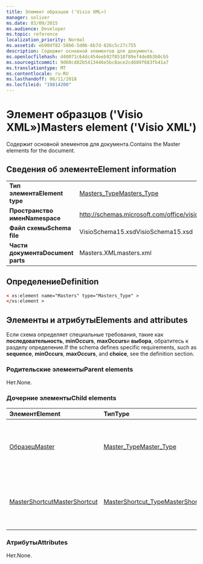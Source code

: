 ```yaml
---
title: Элемент образцов ('Visio XML»)
manager: soliver
ms.date: 03/09/2015
ms.audience: Developer
ms.topic: reference
localization_priority: Normal
ms.assetid: eb90df82-58b6-5d0b-6b7d-826c5c27c755
description: Содержит основной элементов для документа.
ms.openlocfilehash: d40071c64dc454eeb92f8518f89ef4de8b3b0cb5
ms.sourcegitcommit: 9d60cd82b5413446e5bc8ace2cd689f683fb41a7
ms.translationtype: MT
ms.contentlocale: ru-RU
ms.lasthandoff: 06/11/2018
ms.locfileid: "19814200"
---
```

# <a name="masters-element-visio-xml"></a><span data-ttu-id="19372-103">Элемент образцов ('Visio XML»)</span><span class="sxs-lookup"><span data-stu-id="19372-103">Masters element ('Visio XML')</span></span>

<span data-ttu-id="19372-104">Содержит основной элементов для документа.</span><span class="sxs-lookup"><span data-stu-id="19372-104">Contains the Master elements for the document.</span></span>
  
## <a name="element-information"></a><span data-ttu-id="19372-105">Сведения об элементе</span><span class="sxs-lookup"><span data-stu-id="19372-105">Element information</span></span>

|||
|:-----|:-----|
|<span data-ttu-id="19372-106">**Тип элемента**</span><span class="sxs-lookup"><span data-stu-id="19372-106">**Element type**</span></span> <br/> |[<span data-ttu-id="19372-107">Masters_Type</span><span class="sxs-lookup"><span data-stu-id="19372-107">Masters_Type</span></span>](masters_type-complextypevisio-xml.md) <br/> |
|<span data-ttu-id="19372-108">**Пространство имен**</span><span class="sxs-lookup"><span data-stu-id="19372-108">**Namespace**</span></span> <br/> |http://schemas.microsoft.com/office/visio/2012/main  <br/> |
|<span data-ttu-id="19372-109">**Файл схемы**</span><span class="sxs-lookup"><span data-stu-id="19372-109">**Schema file**</span></span> <br/> |<span data-ttu-id="19372-110">VisioSchema15.xsd</span><span class="sxs-lookup"><span data-stu-id="19372-110">VisioSchema15.xsd</span></span>  <br/> |
|<span data-ttu-id="19372-111">**Части документа**</span><span class="sxs-lookup"><span data-stu-id="19372-111">**Document parts**</span></span> <br/> |<span data-ttu-id="19372-112">Masters.XML</span><span class="sxs-lookup"><span data-stu-id="19372-112">masters.xml</span></span>  <br/> |
   
## <a name="definition"></a><span data-ttu-id="19372-113">Определение</span><span class="sxs-lookup"><span data-stu-id="19372-113">Definition</span></span>

```XML
< xs:element name="Masters" type="Masters_Type" >
</xs:element >
```

## <a name="elements-and-attributes"></a><span data-ttu-id="19372-114">Элементы и атрибуты</span><span class="sxs-lookup"><span data-stu-id="19372-114">Elements and attributes</span></span>

<span data-ttu-id="19372-115">Если схема определяет специальные требования, такие как **последовательность**, **minOccurs**, **maxOccurs**и **выбора**, обратитесь к разделу определение.</span><span class="sxs-lookup"><span data-stu-id="19372-115">If the schema defines specific requirements, such as **sequence**, **minOccurs**, **maxOccurs**, and **choice**, see the definition section.</span></span> 
  
### <a name="parent-elements"></a><span data-ttu-id="19372-116">Родительские элементы</span><span class="sxs-lookup"><span data-stu-id="19372-116">Parent elements</span></span>

<span data-ttu-id="19372-117">Нет.</span><span class="sxs-lookup"><span data-stu-id="19372-117">None.</span></span>
  
### <a name="child-elements"></a><span data-ttu-id="19372-118">Дочерние элементы</span><span class="sxs-lookup"><span data-stu-id="19372-118">Child elements</span></span>

|<span data-ttu-id="19372-119">**Элемент**</span><span class="sxs-lookup"><span data-stu-id="19372-119">**Element**</span></span>|<span data-ttu-id="19372-120">**Тип**</span><span class="sxs-lookup"><span data-stu-id="19372-120">**Type**</span></span>|<span data-ttu-id="19372-121">**Описание**</span><span class="sxs-lookup"><span data-stu-id="19372-121">**Description**</span></span>|
|:-----|:-----|:-----|
|[<span data-ttu-id="19372-122">Образец</span><span class="sxs-lookup"><span data-stu-id="19372-122">Master</span></span>](master-element-masters_type-complextypevisio-xml.md) <br/> |[<span data-ttu-id="19372-123">Master_Type</span><span class="sxs-lookup"><span data-stu-id="19372-123">Master_Type</span></span>](master_type-complextypevisio-xml.md) <br/> |<span data-ttu-id="19372-124">Содержит элементы, определяющие шаблона для документа.</span><span class="sxs-lookup"><span data-stu-id="19372-124">Contains elements that define a master for the document.</span></span>  <br/> |
|[<span data-ttu-id="19372-125">MasterShortcut</span><span class="sxs-lookup"><span data-stu-id="19372-125">MasterShortcut</span></span>](mastershortcut-element-masters_type-complextypevisio-xml.md) <br/> |[<span data-ttu-id="19372-126">MasterShortcut_Type</span><span class="sxs-lookup"><span data-stu-id="19372-126">MasterShortcut_Type</span></span>](mastershortcut_type-complextypevisio-xml.md) <br/> |<span data-ttu-id="19372-127">Задает ярлыка образца, определенным в документе.</span><span class="sxs-lookup"><span data-stu-id="19372-127">Specifies a master shortcut defined in the document.</span></span>  <br/> |
   
### <a name="attributes"></a><span data-ttu-id="19372-128">Атрибуты</span><span class="sxs-lookup"><span data-stu-id="19372-128">Attributes</span></span>

<span data-ttu-id="19372-129">Нет.</span><span class="sxs-lookup"><span data-stu-id="19372-129">None.</span></span>
  

